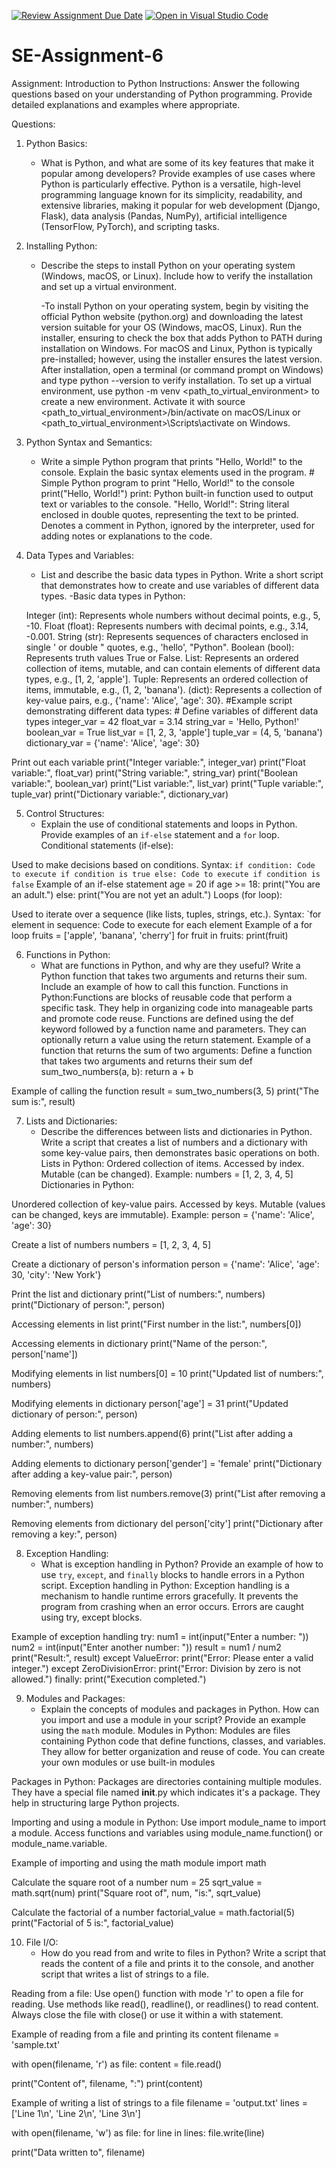 [![Review Assignment Due Date](https://classroom.github.com/assets/deadline-readme-button-22041afd0340ce965d47ae6ef1cefeee28c7c493a6346c4f15d667ab976d596c.svg)](https://classroom.github.com/a/WfNmjXUk)
[![Open in Visual Studio Code](https://classroom.github.com/assets/open-in-vscode-2e0aaae1b6195c2367325f4f02e2d04e9abb55f0b24a779b69b11b9e10269abc.svg)](https://classroom.github.com/online_ide?assignment_repo_id=15315945&assignment_repo_type=AssignmentRepo)
# SE-Assignment-6
 Assignment: Introduction to Python
Instructions:
Answer the following questions based on your understanding of Python programming. Provide detailed explanations and examples where appropriate.

 Questions:

1. Python Basics:
   - What is Python, and what are some of its key features that make it popular among developers? Provide examples of use cases where Python is particularly effective.
   Python is a versatile, high-level programming language known for its simplicity, readability, and extensive libraries, making it popular for web development (Django, Flask), data analysis (Pandas, NumPy), artificial intelligence (TensorFlow, PyTorch), and scripting tasks.

2. Installing Python:
   - Describe the steps to install Python on your operating system (Windows, macOS, or Linux). Include how to verify the installation and set up a virtual environment.

     -To install Python on your operating system, begin by visiting the official Python website (python.org) and downloading the latest version suitable for your OS (Windows, macOS, Linux). Run the installer, ensuring to check the box that adds Python to PATH during installation on Windows. For macOS and Linux, Python is typically pre-installed; however, using the installer ensures the latest version. After installation, open a terminal (or command prompt on Windows) and type python --version to verify installation. To set up a virtual environment, use python -m venv <path_to_virtual_environment> to create a new environment. Activate it with source <path_to_virtual_environment>/bin/activate on macOS/Linux or <path_to_virtual_environment>\Scripts\activate on Windows.
3. Python Syntax and Semantics:
   - Write a simple Python program that prints "Hello, World!" to the console. Explain the basic syntax elements used in the program.
            # Simple Python program to print "Hello, World!" to the console
print("Hello, World!")
    print: Python built-in function used to output text or variables to the console.
"Hello, World!": String literal enclosed in double quotes, representing the text to be printed.
Denotes a comment in Python, ignored by the interpreter, used for adding notes or explanations to the code.
4. Data Types and Variables:
   - List and describe the basic data types in Python. Write a short script that demonstrates how to create and use variables of different data types.
     -Basic data types in Python:

   Integer (int): Represents whole numbers without decimal points, e.g., 5, -10.
   Float (float): Represents numbers with decimal points, e.g., 3.14, -0.001.
   String (str): Represents sequences of characters enclosed in single ' or double " quotes, e.g., 'hello', "Python".
   Boolean (bool): Represents truth values True or False.
   List: Represents an ordered collection of items, mutable, and can contain elements of different data types, e.g., [1, 2, 'apple'].
   Tuple: Represents an ordered collection of items, immutable, e.g., (1, 2, 'banana').
    (dict): Represents a collection of key-value pairs, e.g., {'name': 'Alice', 'age': 30}.
              #Example script demonstrating different data types:
              # Define variables of different data types
integer_var = 42
float_var = 3.14
string_var = 'Hello, Python!'
boolean_var = True
list_var = [1, 2, 3, 'apple']
tuple_var = (4, 5, 'banana')
dictionary_var = {'name': 'Alice', 'age': 30}

Print out each variable
print("Integer variable:", integer_var)
print("Float variable:", float_var)
print("String variable:", string_var)
print("Boolean variable:", boolean_var)
print("List variable:", list_var)
print("Tuple variable:", tuple_var)
print("Dictionary variable:", dictionary_var)


5. Control Structures:
   - Explain the use of conditional statements and loops in Python. Provide examples of an `if-else` statement and a `for` loop.
    Conditional statements (if-else):

Used to make decisions based on conditions.
Syntax: `if condition:
Code to execute if condition is true
else:
Code to execute if condition is false`
Example of an if-else statement
age = 20
if age >= 18:
    print("You are an adult.")
else:
    print("You are not yet an adult.")
Loops (for loop):

Used to iterate over a sequence (like lists, tuples, strings, etc.).
Syntax: `for element in sequence:
Code to execute for each element
Example of a for loop
fruits = ['apple', 'banana', 'cherry']
for fruit in fruits:
    print(fruit)

6. Functions in Python:
   - What are functions in Python, and why are they useful? Write a Python function that takes two arguments and returns their sum. Include an example of how to call this function.
Functions in Python:Functions are blocks of reusable code that perform a specific task.
                    They help in organizing code into manageable parts and promote code reuse.
                    Functions are defined using the def keyword followed by a function name and parameters.
                    They can optionally return a value using the return statement.
         Example of a function that returns the sum of two arguments:
Define a function that takes two arguments and returns their sum
def sum_two_numbers(a, b):
    return a + b

Example of calling the function
result = sum_two_numbers(3, 5)
print("The sum is:", result)


7. Lists and Dictionaries:
   - Describe the differences between lists and dictionaries in Python. Write a script that creates a list of numbers and a dictionary with some key-value pairs, then demonstrates basic operations on both.
          Lists in Python:
Ordered collection of items.
Accessed by index.
Mutable (can be changed).
Example: numbers = [1, 2, 3, 4, 5]
Dictionaries in Python:

Unordered collection of key-value pairs.
Accessed by keys.
Mutable (values can be changed, keys are immutable).
Example: person = {'name': 'Alice', 'age': 30}

Create a list of numbers
numbers = [1, 2, 3, 4, 5]

Create a dictionary of person's information
person = {'name': 'Alice', 'age': 30, 'city': 'New York'}

Print the list and dictionary
print("List of numbers:", numbers)
print("Dictionary of person:", person)

Accessing elements in list
print("First number in the list:", numbers[0])

Accessing elements in dictionary
print("Name of the person:", person['name'])

Modifying elements in list
numbers[0] = 10
print("Updated list of numbers:", numbers)

Modifying elements in dictionary
person['age'] = 31
print("Updated dictionary of person:", person)

Adding elements to list
numbers.append(6)
print("List after adding a number:", numbers)

Adding elements to dictionary
person['gender'] = 'female'
print("Dictionary after adding a key-value pair:", person)

Removing elements from list
numbers.remove(3)
print("List after removing a number:", numbers)

Removing elements from dictionary
del person['city']
print("Dictionary after removing a key:", person)






8. Exception Handling:
   - What is exception handling in Python? Provide an example of how to use `try`, `except`, and `finally` blocks to handle errors in a Python script.
   Exception handling in Python:
Exception handling is a mechanism to handle runtime errors gracefully.
It prevents the program from crashing when an error occurs.
Errors are caught using try, except blocks.

Example of exception handling
try:
    num1 = int(input("Enter a number: "))
    num2 = int(input("Enter another number: "))
    result = num1 / num2
    print("Result:", result)
except ValueError:
    print("Error: Please enter a valid integer.")
except ZeroDivisionError:
    print("Error: Division by zero is not allowed.")
finally:
    print("Execution completed.")


9. Modules and Packages:
   - Explain the concepts of modules and packages in Python. How can you import and use a module in your script? Provide an example using the `math` module.
   Modules in Python:
Modules are files containing Python code that define functions, classes, and variables.
They allow for better organization and reuse of code.
You can create your own modules or use built-in modules

Packages in Python:
Packages are directories containing multiple modules.
They have a special file named __init__.py which indicates it's a package.
They help in structuring large Python projects.

Importing and using a module in Python:
Use import module_name to import a module.
Access functions and variables using module_name.function() or module_name.variable.

Example of importing and using the math module
import math

Calculate the square root of a number
num = 25
sqrt_value = math.sqrt(num)
print("Square root of", num, "is:", sqrt_value)

Calculate the factorial of a number
factorial_value = math.factorial(5)
print("Factorial of 5 is:", factorial_value)


10. File I/O:
    - How do you read from and write to files in Python? Write a script that reads the content of a file and prints it to the console, and another script that writes a list of strings to a file.

Reading from a file:
Use open() function with mode 'r' to open a file for reading.
Use methods like read(), readline(), or readlines() to read content.
Always close the file with close() or use it within a with statement.

Example of reading from a file and printing its content
filename = 'sample.txt'

with open(filename, 'r') as file:
    content = file.read()

print("Content of", filename, ":")
print(content)


Example of writing a list of strings to a file
filename = 'output.txt'
lines = ['Line 1\n', 'Line 2\n', 'Line 3\n']

with open(filename, 'w') as file:
    for line in lines:
        file.write(line)

print("Data written to", filename)





